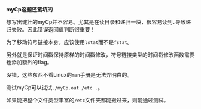 **myCp这题还蛮坑的**

想写出健壮的myCp并不容易。尤其是在读目录和递归一块，很容易读到`.`导致递归失败。因此错误返回值判断很重要！

为了移动符号链接本身，应该使用`lstat`而不是`fstat`。

另外就是保证时间戳保持原样的时间戳修改，符号链接类型的时间戳修改函数需要也添加额外的flag。

没错，这些东西不看Linux的`man`手册是无法弄明白的。

测试myCp可以试试`./myCp.out /etc .`。

如果能把整个文件类型丰富的`/etc`文件夹都能搬过来，则能通过测试。